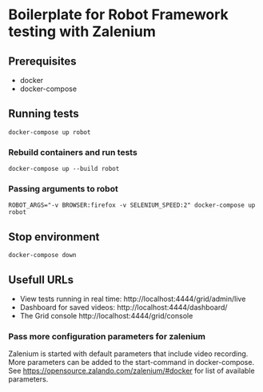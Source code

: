 # Boilerplate for Robot Framework testing with Zalenium

## Prerequisites

* docker
* docker-compose

## Running tests

```
docker-compose up robot
```

### Rebuild containers and run tests

```
docker-compose up --build robot
```

### Passing arguments to robot

```
ROBOT_ARGS="-v BROWSER:firefox -v SELENIUM_SPEED:2" docker-compose up robot
```

## Stop environment

```
docker-compose down
```
## Usefull URLs

* View tests running in real time: http://localhost:4444/grid/admin/live
* Dashboard for saved videos: http://localhost:4444/dashboard/
* The Grid console http://localhost:4444/grid/console


### Pass more configuration parameters for zalenium

Zalenium is started with default parameters that include video recording. More parameters can be added to the start-command in docker-compose. See https://opensource.zalando.com/zalenium/#docker for list of available parameters. 
